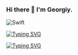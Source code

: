 ### Hi there 👋 I'm Georgiy.
![Swift](https://img.shields.io/badge/swift-F54A2A?style=for-the-badge&logo=swift&logoColor=white)

[![Typing SVG](https://readme-typing-svg.herokuapp.com?font=Tiro+Devanagari+Marathi&color=B3E8E5&multiline=true&lines=I'm+studying+SWIFT)](https://git.io/typing-svg)

[![Typing SVG](https://readme-typing-svg.herokuapp.com?font=Tiro+Devanagari+Marathi&color=3BACB6&multiline=true&lines=I+want+to+become+a+Junior+iOS+Developer)](https://git.io/typing-svg)


<!--
**georg1856/georg1856** is a ✨ _special_ ✨ repository because its `README.md` (this file) appears on your GitHub profile.

Here are some ideas to get you started:

- 🔭 I’m currently working on ...
- 🌱 I’m currently learning ...
- 👯 I’m looking to collaborate on ...
- 🤔 I’m looking for help with ...
- 💬 Ask me about ...
- 📫 How to reach me: ...
- 😄 Pronouns: ...
- ⚡ Fun fact: ...
-->
